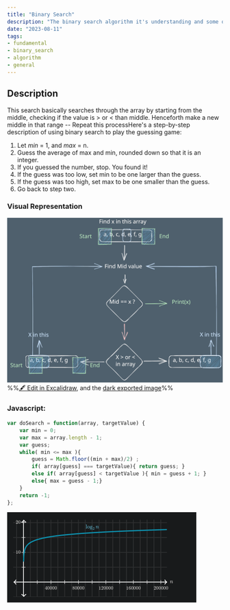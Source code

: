 ```yaml
---
title: "Binary Search"
description: "The binary search algorithm it's understanding and some of it's application"
date: "2023-08-11"
tags:
- fundamental
- binary_search
- algorithm
- general
---
```


## Description 
This search basically searches through the array by starting from the middle, checking if the value is > or < than middle. Henceforth make a new middle in that range -- Repeat this processHere's a step-by-step description of using binary search to play the guessing game:

1. Let *min* = 1, and *max* = n.
2. Guess the average of max and min, rounded down so that it is an integer.
3. If you guessed the number, stop. You found it!
4. If the guess was too low, set min to be one larger than the guess.
5. If the guess was too high, set max to be one smaller than the guess.
6. Go back to step two.
### Visual Representation
![](notes/1.General/attachments/binary_search%202023-08-11%2017.24.49.excalidraw.svg)
%%[🖋 Edit in Excalidraw](notes/1.General/attachments/binary_search%202023-08-11%2017.24.49.excalidraw.md), and the [dark exported image](notes/1.General/attachments/binary_search%202023-08-11%2017.24.49.excalidraw.dark.svg)%%

### Javascript:

```js
var doSearch = function(array, targetValue) {
    var min = 0;
    var max = array.length - 1;
    var guess;
    while( min <= max ){
        guess = Math.floor((min + max)/2) ;
        if( array[guess] === targetValue){ return guess; }
        else if( array[guess] < targetValue ){ min = guess + 1; }
        else{ max = guess - 1;}
    }
    return -1;
};
```

![](notes/1.General/attachments/Pasted%20image%2020230811222815.png)

